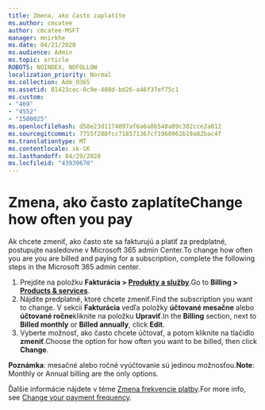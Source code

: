 ```yaml
---
title: Zmena, ako často zaplatíte
ms.author: cmcatee
author: cmcatee-MSFT
manager: mnirkhe
ms.date: 04/21/2020
ms.audience: Admin
ms.topic: article
ROBOTS: NOINDEX, NOFOLLOW
localization_priority: Normal
ms.collection: Adm_O365
ms.assetid: 81423cec-8c9e-408d-bd26-a46f37ef75c1
ms.custom:
- "469"
- "4552"
- "1500025"
ms.openlocfilehash: d58e23d1174097af6a6a8b548a89c382cce2a012
ms.sourcegitcommit: 7755f288fcc718571367cf1960962b19a82bac4f
ms.translationtype: MT
ms.contentlocale: sk-SK
ms.lasthandoff: 04/29/2020
ms.locfileid: "43939670"
---
```

# <a name="change-how-often-you-pay"></a><span data-ttu-id="96f85-102">Zmena, ako často zaplatíte</span><span class="sxs-lookup"><span data-stu-id="96f85-102">Change how often you pay</span></span>

<span data-ttu-id="96f85-103">Ak chcete zmeniť, ako často ste sa fakturujú a platiť za predplatné, postupujte nasledovne v Microsoft 365 admin Center.</span><span class="sxs-lookup"><span data-stu-id="96f85-103">To change how often you are you are billed and paying for a subscription, complete the following steps in the Microsoft 365 admin center.</span></span> 
1. <span data-ttu-id="96f85-104">Prejdite na položku **Fakturácia > [Produkty a služby](https://go.microsoft.com/fwlink/p/?linkid=842054)**.</span><span class="sxs-lookup"><span data-stu-id="96f85-104">Go to **Billing > [Products & services](https://go.microsoft.com/fwlink/p/?linkid=842054)**.</span></span>
2. <span data-ttu-id="96f85-105">Nájdite predplatné, ktoré chcete zmeniť.</span><span class="sxs-lookup"><span data-stu-id="96f85-105">Find the subscription you want to change.</span></span> <span data-ttu-id="96f85-106">V sekcii **Fakturácia** vedľa položky **účtované mesačne** alebo **účtované ročne**kliknite na položku **Upraviť**.</span><span class="sxs-lookup"><span data-stu-id="96f85-106">In the **Billing** section, next to **Billed monthly** or **Billed annually**, click **Edit**.</span></span> 
3. <span data-ttu-id="96f85-107">Vyberte možnosť, ako často chcete účtovať, a potom kliknite na tlačidlo **zmeniť**.</span><span class="sxs-lookup"><span data-stu-id="96f85-107">Choose the option for how often you want to be billed, then click **Change**.</span></span>

<span data-ttu-id="96f85-108">**Poznámka**: mesačné alebo ročné vyúčtovanie sú jedinou možnosťou.</span><span class="sxs-lookup"><span data-stu-id="96f85-108">**Note**: Monthly or Annual billing are the only options.</span></span>

<span data-ttu-id="96f85-109">Ďalšie informácie nájdete v téme [Zmena frekvencie platby](https://docs.microsoft.com/microsoft-365/commerce/billing-and-payments/change-payment-frequency?view=o365-worldwide).</span><span class="sxs-lookup"><span data-stu-id="96f85-109">For more info, see [Change your payment frequency](https://docs.microsoft.com/microsoft-365/commerce/billing-and-payments/change-payment-frequency?view=o365-worldwide).</span></span>

